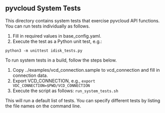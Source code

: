 ## pyvcloud System Tests

This directory contains system tests that exercise pyvcloud API functions. 
You can run tests individually as follows.

1. Fill in required values in base_config.yaml.  
2. Execute the test as a Python unit test, e.g.: 
```
python3 -m unittest idisk_tests.py
```

To run system tests in a build, follow the steps below.

1. Copy ../examples/vcd_connection.sample to vcd_connection and fill in 
connection data.
2. Export VCD_CONNECTION, e.g., `export VDC_CONNECTION=$PWD/VCD_CONNECTION`
3. Execute the script as follows: `run_system_tests.sh`

This will run a default list of tests.  You can specify different tests 
by listing the file names on the command line. 
